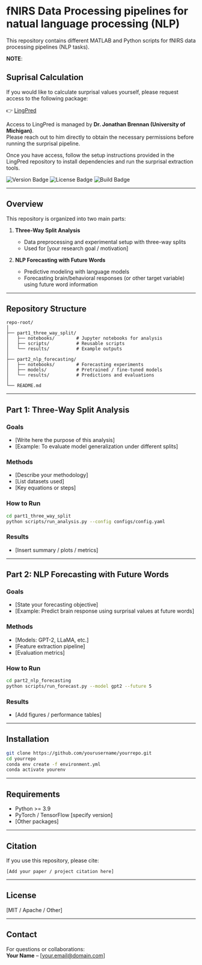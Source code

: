 # fNIRS Data Processing pipelines for natual language processing (NLP)

This repository contains different MATLAB and Python scripts for fNIRS data processing pipelines (NLP tasks). 

**NOTE**:
## Suprisal Calculation

If you would like to calculate surprisal values yourself, please request access to the following package:

👉 [LingPred](https://github.com/cnllab/lingpred)

Access to LingPred is managed by **Dr. Jonathan Brennan (University of Michigan)**.  
Please reach out to him directly to obtain the necessary permissions before running the surprisal pipeline.  

Once you have access, follow the setup instructions provided in the LingPred repository to install dependencies and run the surprisal extraction tools.

<p align="left">
  <img src="https://img.shields.io/badge/version-0.1-blue" alt="Version Badge">
  <img src="https://img.shields.io/badge/license-MIT-green" alt="License Badge">
  <img src="https://img.shields.io/badge/build-building_inprogress-yellow" alt="Build Badge">
</p>


---

## Overview
This repository is organized into two main parts:

1. **Three-Way Split Analysis**  
   - Data preprocessing and experimental setup with three-way splits  
   - Used for [your research goal / motivation]

2. **NLP Forecasting with Future Words**  
   - Predictive modeling with language models  
   - Forecasting brain/behavioral responses (or other target variable) using future word information

---

## Repository Structure
```
repo-root/
│
├── part1_three_way_split/
│   ├── notebooks/        # Jupyter notebooks for analysis
│   ├── scripts/          # Reusable scripts
│   └── results/          # Example outputs
│
├── part2_nlp_forecasting/
│   ├── notebooks/        # Forecasting experiments
│   ├── models/           # Pretrained / fine-tuned models
│   └── results/          # Predictions and evaluations
│
└── README.md
```

---

## Part 1: Three-Way Split Analysis

### Goals
- [Write here the purpose of this analysis]
- [Example: To evaluate model generalization under different splits]

### Methods
- [Describe your methodology]
- [List datasets used]
- [Key equations or steps]

### How to Run
```bash
cd part1_three_way_split
python scripts/run_analysis.py --config configs/config.yaml
```

### Results
- [Insert summary / plots / metrics]

---

## Part 2: NLP Forecasting with Future Words

### Goals
- [State your forecasting objective]
- [Example: Predict brain response using surprisal values at future words]

### Methods
- [Models: GPT-2, LLaMA, etc.]
- [Feature extraction pipeline]
- [Evaluation metrics]

### How to Run
```bash
cd part2_nlp_forecasting
python scripts/run_forecast.py --model gpt2 --future 5
```

### Results
- [Add figures / performance tables]

---

## Installation
```bash
git clone https://github.com/yourusername/yourrepo.git
cd yourrepo
conda env create -f environment.yml
conda activate yourenv
```

---

## Requirements
- Python >= 3.9
- PyTorch / TensorFlow [specify version]
- [Other packages]

---

## Citation
If you use this repository, please cite:
```
[Add your paper / project citation here]
```

---

## License
[MIT / Apache / Other]

---

## Contact
For questions or collaborations:  
**Your Name** – [your.email@domain.com]  
